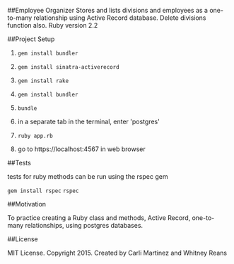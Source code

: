 ##Employee Organizer
Stores and lists divisions and employees as a one-to-many relationship using Active Record database. Delete divisions function also.
Ruby version 2.2

##Project Setup

1. `gem install bundler`
2. `gem install sinatra-activerecord`
3. `gem install rake`
4. `gem install bundler`
5.   `bundle`
6. in a separate tab in the terminal, enter 'postgres'
7.   `ruby app.rb`

8. go to https://localhost:4567 in web browser

##Tests

tests for ruby methods can be run using the rspec gem

`gem install rspec`
`rspec`

##Motivation

To practice creating a Ruby class and methods, Active Record, one-to-many relationships, using postgres databases.

##License

MIT License. Copyright 2015. Created by Carli Martinez and Whitney Reans
